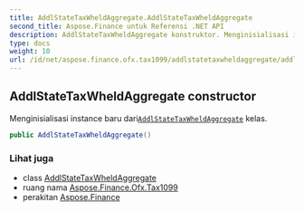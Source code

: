 ```yaml
---
title: AddlStateTaxWheldAggregate.AddlStateTaxWheldAggregate
second_title: Aspose.Finance untuk Referensi .NET API
description: AddlStateTaxWheldAggregate konstruktor. Menginisialisasi instance baru dariAddlStateTaxWheldAggregate kelas.
type: docs
weight: 10
url: /id/net/aspose.finance.ofx.tax1099/addlstatetaxwheldaggregate/addlstatetaxwheldaggregate/
---
```

## AddlStateTaxWheldAggregate constructor

Menginisialisasi instance baru dari[`AddlStateTaxWheldAggregate`](../) kelas.

```csharp
public AddlStateTaxWheldAggregate()
```

### Lihat juga

* class [AddlStateTaxWheldAggregate](../)
* ruang nama [Aspose.Finance.Ofx.Tax1099](../../addlstatetaxwheldaggregate/)
* perakitan [Aspose.Finance](../../../)


